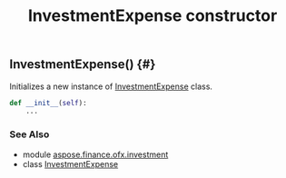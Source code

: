 ﻿---
title: InvestmentExpense constructor
second_title: Aspose.Finance for Python via .NET API References
description: 
type: docs
weight: 10
url: /python-net/aspose.finance.ofx.investment/investmentexpense/__init__/
is_root: false
---

## InvestmentExpense() {#}

Initializes a new instance of [InvestmentExpense](/finance/python-net/aspose.finance.ofx.investment/investmentexpense) class.



```python
def __init__(self):
    ...
```





### See Also
* module [aspose.finance.ofx.investment](../../)
* class [InvestmentExpense](/finance/python-net/aspose.finance.ofx.investment/investmentexpense)
